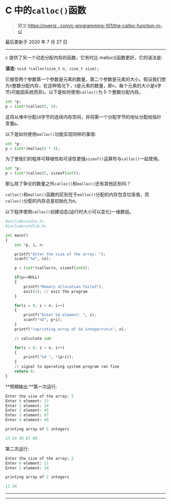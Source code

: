 # C 中的`calloc()`函数

> 原文:[https://overiq . com/c-programming-101/the-calloc-function-in-c/](https://overiq.com/c-programming-101/the-calloc-function-in-c/)

最后更新于 2020 年 7 月 27 日

* * *

c 提供了另一个动态分配内存的函数，它有时比 malloc()函数更好。它的语法是:

**语法:** `void *calloc(size_t n, size_t size);`

它接受两个参数第一个参数是元素的数量，第二个参数是元素的大小。假设我们想为`5`整数分配内存，在这种情况下，`5`是元素的数量，即`n`，每个元素的大小是`4`字节(可能因系统而异)。以下是如何使用`calloc()`为 5 个整数分配内存。

```py
int *p;
p = (int*)calloc(5, 4);

```

这将从堆中分配`20`字节的连续内存空间，并将第一个分配字节的地址分配给指针变量`p`。

以下是如何使用`malloc()`功能实现同样的事情:

```py
int *p;
p = (int*)malloc(5 * 4);

```

为了使我们的程序可移植性和可读性更强`sizeof()`运算符与`calloc()`一起使用。

```py
int *p;
p = (int*)calloc(5, sizeof(int));

```

那么除了争论的数量之外`calloc()`和`malloc()`还有其他区别吗？

`calloc()`和`malloc()`函数的区别在于`malloc()`分配的内存包含垃圾值，而`calloc()`分配的内存总是初始化为`0`。

以下程序使用`calloc()`创建动态(运行时大小可以变化)一维数组。

```py
#include<stdio.h>
#include<stdlib.h>

int main()
{
    int *p, i, n;

    printf("Enter the size of the array: ");
    scanf("%d", &n);

    p = (int*)calloc(n, sizeof(int));

    if(p==NULL)
    {
        printf("Memory allocation failed");
        exit(1); // exit the program
    }

    for(i = 0; i < n; i++)
    {
        printf("Enter %d element: ", i);
        scanf("%d", p+i);
    }
    printf("\nprinting array of %d integers\n\n", n);

    // calculate sum

    for(i = 0; i < n; i++)
    {
        printf("%d ", *(p+i));
    }
    // signal to operating system program ran fine
    return 0;
}

```

**预期输出:**第一次运行:

```py
Enter the size of the array: 5
Enter 0 element: 13
Enter 1 element: 24
Enter 2 element: 45
Enter 3 element: 67
Enter 4 element: 89

printing array of 5 integers

13 24 45 67 89

```

第二次运行:

```py
Enter the size of the array: 2
Enter 0 element: 11
Enter 1 element: 34

printing array of 2 integers

11 34

```

* * *

* * *